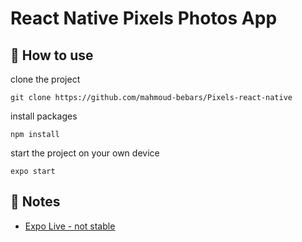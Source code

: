 # React Native Pixels Photos App

## 🚀 How to use

clone the project

```
git clone https://github.com/mahmoud-bebars/Pixels-react-native
```

install packages

```
npm install
```

start the project on your own device

```
expo start
```

## 📝 Notes

- [Expo Live - not stable](https://expo.dev/@mahmoudbebars/MBJobs?serviceType=classic&distribution=expo-go)
